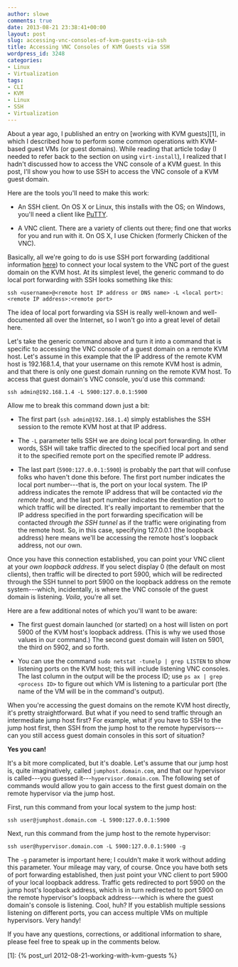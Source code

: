 ```yaml
---
author: slowe
comments: true
date: 2013-08-21 23:38:41+00:00
layout: post
slug: accessing-vnc-consoles-of-kvm-guests-via-ssh
title: Accessing VNC Consoles of KVM Guests via SSH
wordpress_id: 3248
categories:
- Linux
- Virtualization
tags:
- CLI
- KVM
- Linux
- SSH
- Virtualization
---
```


About a year ago, I published an entry on [working with KVM guests][1], in which I described how to perform some common operations with KVM-based guest VMs (or guest domains). While reading that article today (I needed to refer back to the section on using `virt-install`), I realized that I hadn't discussed how to access the VNC console of a KVM guest. In this post, I'll show you how to use SSH to access the VNC console of a KVM guest domain.

Here are the tools you'll need to make this work:

* An SSH client. On OS X or Linux, this installs with the OS; on Windows, you'll need a client like [PuTTY](http://www.chiark.greenend.org.uk/~sgtatham/putty).

* A VNC client. There are a variety of clients out there; find one that works for you and run with it. On OS X, I use Chicken (formerly Chicken of the VNC).

Basically, all we're going to do is use SSH port forwarding (additional information [here](http://www.debianadmin.com/howto-use-ssh-local-and-remote-port-forwarding.html)) to connect your local system to the VNC port of the guest domain on the KVM host. At its simplest level, the generic command to do local port forwarding with SSH looks something like this:

    ssh <username>@<remote host IP address or DNS name> -L <local port>:<remote IP address>:<remote port>

The idea of local port forwarding via SSH is really well-known and well-documented all over the Internet, so I won't go into a great level of detail here.

Let's take the generic command above and turn it into a command that is specific to accessing the VNC console of a guest domain on a remote KVM host. Let's assume in this example that the IP address of the remote KVM host is 192.168.1.4, that your username on this remote KVM host is admin, and that there is only one guest domain running on the remote KVM host. To access that guest domain's VNC console, you'd use this command:

    ssh admin@192.168.1.4 -L 5900:127.0.0.1:5900

Allow me to break this command down just a bit:

* The first part (`ssh admin@192.168.1.4`) simply establishes the SSH session to the remote KVM host at that IP address.

* The `-L` parameter tells SSH we are doing local port forwarding. In other words, SSH will take traffic directed to the specified local port and send it to the specified remote port on the specified remote IP address.

* The last part (`5900:127.0.0.1:5900`) is probably the part that will confuse folks who haven't done this before. The first port number indicates the local port number---that is, the port on your local system. The IP address indicates the remote IP address that will be contacted _via the remote host_, and the last port number indicates the destination port to which traffic will be directed. It's really important to remember that the IP address specified in the port forwarding specification will be contacted _through the SSH tunnel_ as if the traffic were originating from the remote host. So, in this case, specifying 127.0.0.1 (the loopback address) here means we'll be accessing the remote host's loopback address, not our own.

Once you have this connection established, you can point your VNC client at your _own loopback address_. If you select display 0 (the default on most clients), then traffic will be directed to port 5900, which will be redirected through the SSH tunnel to port 5900 on the loopback address on the remote system---which, incidentally, is where the VNC console of the guest domain is listening. _Voila_, you're all set.

Here are a few additional notes of which you'll want to be aware:

* The first guest domain launched (or started) on a host will listen on port 5900 of the KVM host's loopback address. (This is why we used those values in our command.) The second guest domain will listen on 5901, the third on 5902, and so forth.

* You can use the command `sudo netstat -tunelp | grep LISTEN` to show listening ports on the KVM host; this will include listening VNC consoles. The last column in the output will be the process ID; use `ps ax | grep <process ID>` to figure out which VM is listening to a particular port (the name of the VM will be in the command's output).

When you're accessing the guest domains on the remote KVM host directly, it's pretty straightforward. But what if you need to send traffic through an intermediate jump host first? For example, what if you have to SSH to the jump host first, then SSH from the jump host to the remote hypervisors---can you still access guest domain consoles in this sort of situation?

**Yes you can!**

It's a bit more complicated, but it's doable. Let's assume that our jump host is, quite imaginatively, called `jumphost.domain.com`, and that our hypervisor is called---you guessed it---`hypervisor.domain.com`. The following set of commands would allow you to gain access to the first guest domain on the remote hypervisor via the jump host.

First, run this command from your local system to the jump host:

    ssh user@jumphost.domain.com -L 5900:127.0.0.1:5900

Next, run this command from the jump host to the remote hypervisor:

    ssh user@hypervisor.domain.com -L 5900:127.0.0.1:5900 -g

The `-g` parameter is important here; I couldn't make it work without adding this parameter. Your mileage may vary, of course. Once you have both sets of port forwarding established, then just point your VNC client to port 5900 of your local loopback address. Traffic gets redirected to port 5900 on the jump host's loopback address, which is in turn redirected to port 5900 on the remote hypervisor's loopback address---which is where the guest domain's console is listening. Cool, huh? If you establish multiple sessions listening on different ports, you can access multiple VMs on multiple hypervisors. Very handy!

If you have any questions, corrections, or additional information to share, please feel free to speak up in the comments below.

[1]: {% post_url 2012-08-21-working-with-kvm-guests %}
